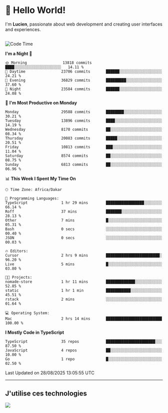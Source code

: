 # 👋 Hello World!

I'm **Lucien**, passionate about web development and creating user interfaces and experiences.

##

<!--START_SECTION:waka-->
![Code Time](http://img.shields.io/badge/Code%20Time-3%2C636%20hrs%2024%20mins-blue)

**I'm a Night 🦉** 

```text
🌞 Morning                13818 commits       ████░░░░░░░░░░░░░░░░░░░░░   14.11 % 
🌆 Daytime                23706 commits       ██████░░░░░░░░░░░░░░░░░░░   24.21 % 
🌃 Evening                36829 commits       █████████░░░░░░░░░░░░░░░░   37.60 % 
🌙 Night                  23584 commits       ██████░░░░░░░░░░░░░░░░░░░   24.08 % 
```
📅 **I'm Most Productive on Monday** 

```text
Monday                   29588 commits       ████████░░░░░░░░░░░░░░░░░   30.21 % 
Tuesday                  13896 commits       ████░░░░░░░░░░░░░░░░░░░░░   14.19 % 
Wednesday                8170 commits        ██░░░░░░░░░░░░░░░░░░░░░░░   08.34 % 
Thursday                 20083 commits       █████░░░░░░░░░░░░░░░░░░░░   20.51 % 
Friday                   10813 commits       ███░░░░░░░░░░░░░░░░░░░░░░   11.04 % 
Saturday                 8574 commits        ██░░░░░░░░░░░░░░░░░░░░░░░   08.75 % 
Sunday                   6813 commits        ██░░░░░░░░░░░░░░░░░░░░░░░   06.96 % 
```


📊 **This Week I Spent My Time On** 

```text
🕑︎ Time Zone: Africa/Dakar

💬 Programming Languages: 
TypeScript               1 hr 29 mins        █████████████████░░░░░░░░   66.14 % 
Roff                     37 mins             ███████░░░░░░░░░░░░░░░░░░   28.13 % 
Other                    7 mins              █░░░░░░░░░░░░░░░░░░░░░░░░   05.31 % 
Bash                     0 secs              ░░░░░░░░░░░░░░░░░░░░░░░░░   00.40 % 
JSON                     0 secs              ░░░░░░░░░░░░░░░░░░░░░░░░░   00.03 % 

🔥 Editors: 
Cursor                   2 hrs 9 mins        ████████████████████████░   96.20 % 
Live                     5 mins              █░░░░░░░░░░░░░░░░░░░░░░░░   03.80 % 

🐱‍💻 Projects: 
nomade-store             1 hr 11 mins        █████████████░░░░░░░░░░░░   52.85 % 
static                   1 hr 1 min          ███████████░░░░░░░░░░░░░░   45.51 % 
rstack                   2 mins              ░░░░░░░░░░░░░░░░░░░░░░░░░   01.64 % 

💻 Operating System: 
Mac                      2 hrs 14 mins       █████████████████████████   100.00 % 
```

**I Mostly Code in TypeScript** 

```text
TypeScript               35 repos            ██████████████████████░░░   87.50 % 
JavaScript               4 repos             ██░░░░░░░░░░░░░░░░░░░░░░░   10.00 % 
Go                       1 repo              █░░░░░░░░░░░░░░░░░░░░░░░░   02.50 % 
```




 Last Updated on 28/08/2025 13:05:55 UTC
<!--END_SECTION:waka-->
---

## J'utilise ces technologies

<p align="left">
  <a href="https://skillicons.dev">
    <img src="https://skillicons.dev/icons?i=ts,js,go,ruby,css,scss,tailwind,react,vite,nextjs,docker,figma,ableton" />
  </a>
</p>

